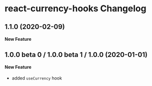 # react-currency-hooks Changelog

## 1.1.0 (2020-02-09)
#### New Feature

## 1.0.0 beta 0 / 1.0.0 beta 1 / 1.0.0 (2020-01-01)
#### New Feature
- added `useCurrency` hook
